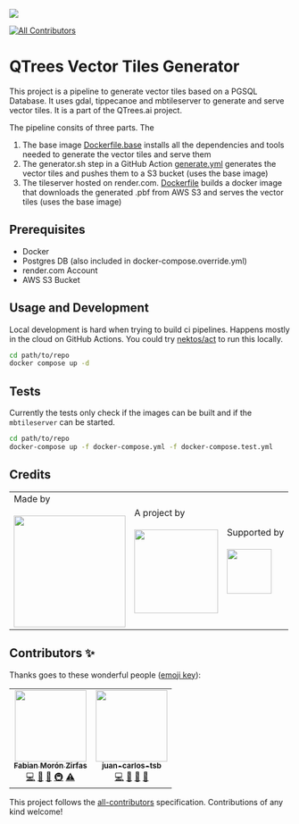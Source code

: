 ![](https://img.shields.io/badge/Built%20with%20%E2%9D%A4%EF%B8%8F-at%20Technologiestiftung%20Berlin-blue)

<!-- ALL-CONTRIBUTORS-BADGE:START - Do not remove or modify this section -->

[![All Contributors](https://img.shields.io/badge/all_contributors-1-orange.svg?style=flat-square)](#contributors-)

<!-- ALL-CONTRIBUTORS-BADGE:END -->

# QTrees Vector Tiles Generator

This project is a pipeline to generate vector tiles based on a PGSQL Database. It uses gdal, tippecanoe and mbtileserver to generate and serve vector tiles. It is a part of the QTrees.ai project.

The pipeline consits of three parts. The

1. The base image [Dockerfile.base](./Dockerfile.base) installs all the dependencies and tools needed to generate the vector tiles and serve them
2. The generator.sh step in a GitHub Action [generate.yml](./.github/workflows/generate.yml) generates the vector tiles and pushes them to a S3 bucket (uses the base image)
3. The tileserver hosted on render.com. [Dockerfile](./Dockerfile) builds a docker image that downloads the generated .pbf from AWS S3 and serves the vector tiles (uses the base image)

## Prerequisites

- Docker
- Postgres DB (also included in docker-compose.override.yml)
- render.com Account
- AWS S3 Bucket

## Usage and Development

Local development is hard when trying to build ci pipelines. Happens mostly in the cloud on GitHub Actions. You could try [nektos/act](https://github.com/nektos/act) to run this locally.

```bash
cd path/to/repo
docker compose up -d
```

## Tests

Currently the tests only check if the images can be built and if the `mbtileserver` can be started.

```bash
cd path/to/repo
docker-compose up -f docker-compose.yml -f docker-compose.test.yml
```

## Credits

<table>
  <tr>
    <td>
      Made by <a src="https://citylab-berlin.org/de/start/">
        <br />
        <br />
        <img width="200" src="https://citylab-berlin.org/wp-content/uploads/2021/05/citylab-logo.svg" />
      </a>
    </td>
    <td>
      A project by <a src="https://www.technologiestiftung-berlin.de/">
        <br />
        <br />
        <img width="150" src="https://citylab-berlin.org/wp-content/uploads/2021/05/tsb.svg" />
      </a>
    </td>
    <td>
      Supported by <a src="https://www.berlin.de/rbmskzl/">
        <br />
        <br />
        <img width="80" src="https://citylab-berlin.org/wp-content/uploads/2021/12/B_RBmin_Skzl_Logo_DE_V_PT_RGB-300x200.png" />
      </a>
    </td>
  </tr>
</table>

## Contributors ✨

Thanks goes to these wonderful people ([emoji key](https://allcontributors.org/docs/en/emoji-key)):

<!-- ALL-CONTRIBUTORS-LIST:START - Do not remove or modify this section -->
<!-- prettier-ignore-start -->
<!-- markdownlint-disable -->
<table>
  <tr>
    <td align="center"><a href="https://fabianmoronzirfas.me"><img src="https://avatars.githubusercontent.com/u/315106?v=4?s=128" width="128px;" alt=""/><br /><sub><b>Fabian Morón Zirfas</b></sub></a><br /><a href="https://github.com/technologiestiftung/qtrees-vectortiles-generator/commits?author=ff6347" title="Code">💻</a> <a href="#design-ff6347" title="Design">🎨</a> <a href="#ideas-ff6347" title="Ideas, Planning, & Feedback">🤔</a> <a href="#infra-ff6347" title="Infrastructure (Hosting, Build-Tools, etc)">🚇</a> <a href="https://github.com/technologiestiftung/qtrees-vectortiles-generator/commits?author=ff6347" title="Tests">⚠️</a></td>
    <td align="center"><a href="https://www.technologiestiftung-berlin.de/de/citylab/"><img src="https://avatars.githubusercontent.com/u/91873654?v=4?s=128" width="128px;" alt=""/><br /><sub><b>juan-carlos-tsb</b></sub></a><br /><a href="https://github.com/technologiestiftung/qtrees-vectortiles-generator/commits?author=juan-carlos-tsb" title="Code">💻</a> <a href="#design-juan-carlos-tsb" title="Design">🎨</a> <a href="https://github.com/technologiestiftung/qtrees-vectortiles-generator/pulls?q=is%3Apr+reviewed-by%3Ajuan-carlos-tsb" title="Reviewed Pull Requests">👀</a> <a href="#ideas-juan-carlos-tsb" title="Ideas, Planning, & Feedback">🤔</a></td>
  </tr>
</table>

<!-- markdownlint-restore -->
<!-- prettier-ignore-end -->

<!-- ALL-CONTRIBUTORS-LIST:END -->

This project follows the [all-contributors](https://github.com/all-contributors/all-contributors) specification. Contributions of any kind welcome!

<!-- bump version -->
